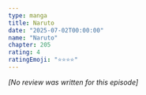 ```yaml
---
type: manga
title: Naruto
date: "2025-07-02T00:00:00"
name: "Naruto"
chapter: 205
rating: 4
ratingEmoji: "⭐️⭐️⭐️⭐️"
---
```


_[No review was written for this episode]_